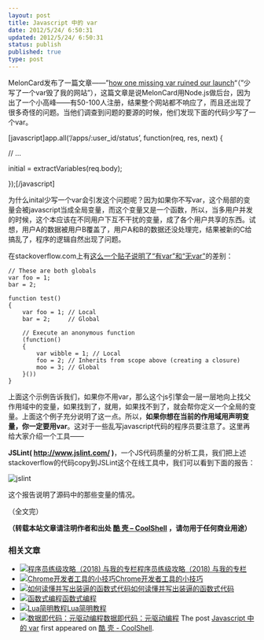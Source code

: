 ```yaml
---
layout: post
title: Javascript 中的 var
date: 2012/5/24/ 6:50:31
updated: 2012/5/24/ 6:50:31
status: publish
published: true
type: post
---
```


MelonCard发布了一篇文章——”[how one missing var ruined our launch](http://blog.meloncard.com/post/12175941935/how-one-missing-var-ruined-our-launch)“（”少写了一个var毁了我的网站”），这篇文章是说MelonCard用Node.js做后台，因为出了一个小高峰——有50-100人注册，结果整个网站都不响应了，而且还出现了很多奇怪的问题。当他们调查到问题的要源的时候，他们发现下面的代码少写了一个var。


[javascript]app.all(‘/apps/:user\_id/status’, function(req, res, next) {  

 // …  

 initial = extractVariables(req.body);  

});[/javascript]


为什么inital少写一个var会引发这个问题呢？因为如果你不写var，这个局部的变量会被javascript当成全局变量，而这个变量又是一个函数，所以，当多用户并发的时候，这个本应该在不同用户下互不干扰的变量，成了各个用户共享的东西。试想，用户A的数据被用户B覆盖了，用户A和B的数据还没处理完，结果被新的C给搞乱了，程序的逻辑自然出现了问题。


在stackoverflow.com上有[这么一个贴子说明了“有var”和“无var”](http://stackoverflow.com/questions/1470488/difference-between-using-var-and-not-using-var-in-javascript)的差别：



```
// These are both globals
var foo = 1;
bar = 2;

function test()
{
    var foo = 1; // Local
    bar = 2;     // Global

    // Execute an anonymous function
    (function()
    {
        var wibble = 1; // Local
        foo = 2; // Inherits from scope above (creating a closure)
        moo = 3; // Global
    }())
}
```

上面这个示例告诉我们，如果你不用var，那么这个js引擎会一层一层地向上找父作用域中的变量，如果找到了，就用，如果找不到了，就会帮你定义一个全局的变量。上面这个例子充分说明了这一点。所以，**如果你想在当前的作用域用声明变量，你一定要用var**。这对于一些乱写javascript代码的程序员要注意了。这里再给大家介绍一个工具——



**JSLint( <http://www.jslint.com/> )**，一个JS代码质量的分析工具，我们把上述stackoverflow的代码copy到JSLint这个在线工具中，我们可以看到下面的报告：


![](https://coolshell.cn/wp-content/uploads/2012/05/jslint.jpg "jslint")


这个报告说明了源码中的那些变量的情况。


（全文完）



**（转载本站文章请注明作者和出处 [酷 壳 – CoolShell](https://coolshell.cn/) ，请勿用于任何商业用途）**



### 相关文章

* [![程序员练级攻略（2018)  与我的专栏](https://coolshell.cn/wp-content/uploads/2018/05/300x262-150x150.jpg)](https://coolshell.cn/articles/18360.html)[程序员练级攻略（2018) 与我的专栏](https://coolshell.cn/articles/18360.html)
* [![Chrome开发者工具的小技巧](https://coolshell.cn/wp-content/uploads/2017/01/pretty-code-150x150.gif)](https://coolshell.cn/articles/17634.html)[Chrome开发者工具的小技巧](https://coolshell.cn/articles/17634.html)
* [![如何读懂并写出装逼的函数式代码](https://coolshell.cn/wp-content/uploads/2016/10/drawing-recursive-150x150.jpg)](https://coolshell.cn/articles/17524.html)[如何读懂并写出装逼的函数式代码](https://coolshell.cn/articles/17524.html)
* [![函数式编程](https://coolshell.cn/wp-content/uploads/2013/12/yoda-lambda-150x150.png)](https://coolshell.cn/articles/10822.html)[函数式编程](https://coolshell.cn/articles/10822.html)
* [![Lua简明教程](https://coolshell.cn/wp-content/uploads/2013/12/lua-150x150.gif)](https://coolshell.cn/articles/10739.html)[Lua简明教程](https://coolshell.cn/articles/10739.html)
* [![数据即代码：元驱动编程](https://coolshell.cn/wp-content/plugins/wordpress-23-related-posts-plugin/static/thumbs/24.jpg)](https://coolshell.cn/articles/10337.html)[数据即代码：元驱动编程](https://coolshell.cn/articles/10337.html)
The post [Javascript 中的 var](https://coolshell.cn/articles/7480.html) first appeared on [酷 壳 - CoolShell](https://coolshell.cn).